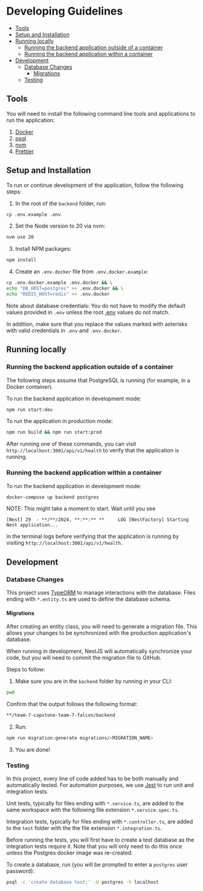 # Developing Guidelines

- [Tools](#tools)
- [Setup and Installation](#setup-and-installation)
- [Running locally](#running-locally)
  - [Running the backend application outside of a container](#running-the-backend-application-outside-of-a-container)
  - [Running the backend application within a container](#running-the-backend-application-within-a-container)
- [Development](#development)
  - [Database Changes](#database-changes)
    - [Migrations](#migrations)
  - [Testing](#testing)

## Tools

You will need to install the following command line tools and applications to run the application:

1. [Docker](https://docs.docker.com/get-docker/)
2. [psql](https://blog.timescale.com/tutorials/)
3. [nvm](https://github.com/nvm-sh/nvm)
4. [Prettier](https://prettier.io/)

## Setup and Installation

To run or continue development of the application, follow the following steps:

1. In the root of the `backend` folder, run:

```bash
cp .env.example .env
```

2. Set the Node version to 20 via nvm:

```bash
nvm use 20
```

3. Install NPM packages:

```bash
npm install
```

4. Create an `.env.docker` file from `.env.docker.example`:

```bash
cp .env.docker.example .env.docker && \
echo "DB_HOST=postgres" >> .env.docker && \
echo "REDIS_HOST=redis" >> .env.docker
```

Note about database credentials: You do not have to modify the default values provided in `.env` unless the root [.env](../.env) values do not match.

In addition, make sure that you replace the values marked with asterisks with valid credentials in `.env` and `.env.docker`.

## Running locally

### Running the backend application outside of a container

The following steps assume that PostgreSQL is running (for example, in a Docker container).

To run the backend application in development mode:

```bash
npm run start:dev
```

To run the application in production mode:

```bash
npm run build && npm run start:prod
```

After running one of these commands, you can visit `http://localhost:3001/api/v1/health` to verify that the application is running.

### Running the backend application within a container

To run the backend application in development mode:

```bash
docker-compose up backend postgres
```

NOTE: This might take a moment to start. Wait until you see

```
[Nest] 29  - **/**/2024, **:**:** **     LOG [NestFactory] Starting Nest application...
```

in the terminal logs before verifying that the application is running by visiting `http://localhost:3001/api/v1/health`.

## Development

### Database Changes

This project uses [TypeORM](https://typeorm.io/) to manage interactions with the database. Files ending with `*.entity.ts` are used to define the database schema.

#### Migrations

After creating an entity class, you will need to generate a migration file. This allows your changes to be synchronized with the production application's database.

When running in development, NestJS will automatically synchronize your code, but you will need to commit the migration file to GitHub.

Steps to follow:

1. Make sure you are in the `backend` folder by running in your CLI:

```bash
pwd
```

Confirm that the output follows the following format:

```bash
**/team-7-capstone-team-7-falcon/backend
```

2. Run:

```bash
npm run migration:generate migrations/<MIGRATION_NAME>
```

3. You are done!

### Testing

In this project, every line of code added has to be both manually and automatically tested. For automation purposes, we use [Jest](https://jestjs.io/) to run unit and integration tests.

Unit tests, typically for files ending with `*.service.ts`, are added to the same workspace with the following file extension `*.service.spec.ts`.

Integration tests, typically for files ending with `*.controller.ts`, are added to the `test` folder with the the file extension `*.integration.ts`.

Before running the tests, you will first have to create a test database as the integration tests require it. Note that you will only need to do this once unless the Postgres docker image was re-created.

To create a database, run (you will be prompted to enter a `postgres` user password):

```bash
psql -c 'create database test;' -U postgres -h localhost
```
